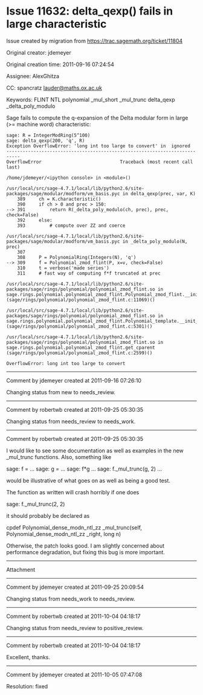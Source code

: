 # Issue 11632: delta_qexp() fails in large characteristic

Issue created by migration from https://trac.sagemath.org/ticket/11804

Original creator: jdemeyer

Original creation time: 2011-09-16 07:24:54

Assignee: AlexGhitza

CC:  spancratz lauder@maths.ox.ac.uk

Keywords: FLINT NTL polynomial _mul_short _mul_trunc delta_qexp _delta_poly_modulo

Sage fails to compute the q-expansion of the Delta modular form in large (>= machine word) characteristic:

```
sage: R = IntegerModRing(5^100)
sage: delta_qexp(200, 'q', R)
Exception OverflowError: 'long int too large to convert' in  ignored
---------------------------------------------------------------------------
OverflowError                             Traceback (most recent call last)

/home/jdemeyer/<ipython console> in <module>()

/usr/local/src/sage-4.7.1/local/lib/python2.6/site-packages/sage/modular/modform/vm_basis.pyc in delta_qexp(prec, var, K)
    389     ch = K.characteristic()
    390     if ch > 0 and prec > 150:
--> 391         return R(_delta_poly_modulo(ch, prec), prec, check=False)
    392     else:
    393         # compute over ZZ and coerce

/usr/local/src/sage-4.7.1/local/lib/python2.6/site-packages/sage/modular/modform/vm_basis.pyc in _delta_poly_modulo(N, prec)
    307
    308     P = PolynomialRing(Integers(N), 'q')
--> 309     f = Polynomial_zmod_flint(P, x=v, check=False)
    310     t = verbose('made series')
    311     # fast way of computing f*f truncated at prec

/usr/local/src/sage-4.7.1/local/lib/python2.6/site-packages/sage/rings/polynomial/polynomial_zmod_flint.so in sage.rings.polynomial.polynomial_zmod_flint.Polynomial_zmod_flint.__init__ (sage/rings/polynomial/polynomial_zmod_flint.c:11069)()

/usr/local/src/sage-4.7.1/local/lib/python2.6/site-packages/sage/rings/polynomial/polynomial_zmod_flint.so in sage.rings.polynomial.polynomial_zmod_flint.Polynomial_template.__init__ (sage/rings/polynomial/polynomial_zmod_flint.c:5301)()

/usr/local/src/sage-4.7.1/local/lib/python2.6/site-packages/sage/rings/polynomial/polynomial_zmod_flint.so in sage.rings.polynomial.polynomial_zmod_flint.get_cparent (sage/rings/polynomial/polynomial_zmod_flint.c:2599)()

OverflowError: long int too large to convert
```



---

Comment by jdemeyer created at 2011-09-16 07:26:10

Changing status from new to needs_review.


---

Comment by robertwb created at 2011-09-25 05:30:35

Changing status from needs_review to needs_work.


---

Comment by robertwb created at 2011-09-25 05:30:35

I would like to see some documentation as well as examples in the new _mul_trunc functions. Also, something like

sage: f = ...
sage: g = ...
sage: f*g
...
sage: f._mul_trunc(g, 2)
...

would be illustrative of what goes on as well as being a good test. 

The function as written will crash horribly if one does

sage: f._mul_trunc(2, 2)

it should probably be declared as

cpdef Polynomial_dense_modn_ntl_zz _mul_trunc(self, Polynomial_dense_modn_ntl_zz _right, long n)

Otherwise, the patch looks good. I am slightly concerned about performance degradation, but fixing this bug is more important.


---

Attachment


---

Comment by jdemeyer created at 2011-09-25 20:09:54

Changing status from needs_work to needs_review.


---

Comment by robertwb created at 2011-10-04 04:18:17

Changing status from needs_review to positive_review.


---

Comment by robertwb created at 2011-10-04 04:18:17

Excellent, thanks.


---

Comment by jdemeyer created at 2011-10-05 07:47:08

Resolution: fixed
